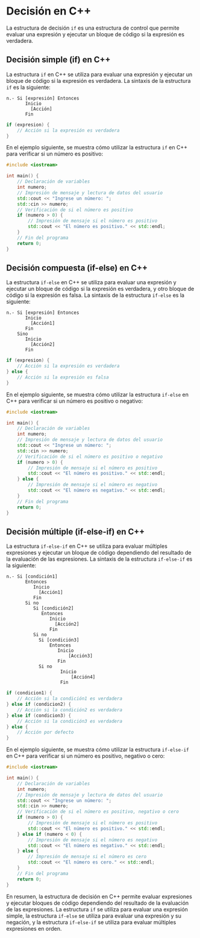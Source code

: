 # Decisión en C++

La estructura de decisión `if` es una estructura de control que permite evaluar una expresión y ejecutar un bloque de
código si la expresión es verdadera.

## Decisión simple (if) en C++

La estructura `if` en C++ se utiliza para evaluar una expresión y ejecutar un bloque de código si la expresión es
verdadera. La sintaxis de la estructura `if` es la siguiente:

<tabs>
<tab title="Pseudocódigo">

```text
n.- Si [expresión] Entonces
       Inicio
         [Acción]
       Fin
```

</tab>
<tab title="Código C++">

```c++
if (expresion) {
    // Acción si la expresión es verdadera
}
```

</tab>
</tabs>

En el ejemplo siguiente, se muestra cómo utilizar la estructura `if` en C++ para verificar si un número es positivo:

```c++
#include <iostream>

int main() {
    // Declaración de variables
    int numero;
    // Impresión de mensaje y lectura de datos del usuario
    std::cout << "Ingrese un número: ";
    std::cin >> numero;
    // Verificación de si el número es positivo
    if (numero > 0) {
        // Impresión de mensaje si el número es positivo
        std::cout << "El número es positivo." << std::endl;
    }
    // Fin del programa
    return 0;
}
```

## Decisión compuesta (if-else) en C++

La estructura `if-else` en C++ se utiliza para evaluar una expresión y ejecutar un bloque de código si la expresión es
verdadera, y otro bloque de código si la expresión es falsa. La sintaxis de la estructura `if-else` es la siguiente:

<tabs>
<tab title="Pseudocódigo">

```text
n.- Si [expresión] Entonces
       Inicio
         [Acción1]
       Fin
    Sino
       Inicio
         [Acción2]
       Fin
```

</tab>
<tab title="Código C++">

```c++
if (expresion) {
    // Acción si la expresión es verdadera
} else {
    // Acción si la expresión es falsa
}
```

</tab>
</tabs>

En el ejemplo siguiente, se muestra cómo utilizar la estructura `if-else` en C++ para verificar si un número es positivo
o negativo:

```c++
#include <iostream>

int main() {
    // Declaración de variables
    int numero;
    // Impresión de mensaje y lectura de datos del usuario
    std::cout << "Ingrese un número: ";
    std::cin >> numero;
    // Verificación de si el número es positivo o negativo
    if (numero > 0) {
        // Impresión de mensaje si el número es positivo
        std::cout << "El número es positivo." << std::endl;
    } else {
        // Impresión de mensaje si el número es negativo
        std::cout << "El número es negativo." << std::endl;
    }
    // Fin del programa
    return 0;
}
```

## Decisión múltiple (if-else-if) en C++

La estructura `if-else-if` en C++ se utiliza para evaluar múltiples expresiones y ejecutar un bloque de código
dependiendo del resultado de la evaluación de las expresiones. La sintaxis de la estructura `if-else-if` es la
siguiente:

<tabs>
<tab title="Pseudocódigo">

```text
n.- Si [condición1]
       Entonces
          Inicio
            [Acción1]
          Fin
       Si no
          Si [condición2]
             Entonces
                Inicio
                  [Acción2]
                Fin
          Si no
            Si [condición3]
                Entonces
                   Inicio
                       [Acción3]
                   Fin
            Si no
                    Inicio
                        [Acción4]
                    Fin
```

</tab>
<tab title="Código C++">

```c++
if (condicion1) {
    // Acción si la condición1 es verdadera
} else if (condicion2) {
    // Acción si la condición2 es verdadera
} else if (condicion3) {
    // Acción si la condición3 es verdadera
} else {
    // Acción por defecto
}
```

</tab>
</tabs>

En el ejemplo siguiente, se muestra cómo utilizar la estructura `if-else-if` en C++ para verificar si un número es
positivo, negativo o cero:

```c++  
#include <iostream>

int main() {
    // Declaración de variables
    int numero;
    // Impresión de mensaje y lectura de datos del usuario
    std::cout << "Ingrese un número: ";
    std::cin >> numero;
    // Verificación de si el número es positivo, negativo o cero
    if (numero > 0) {
        // Impresión de mensaje si el número es positivo
        std::cout << "El número es positivo." << std::endl;
    } else if (numero < 0) {
        // Impresión de mensaje si el número es negativo
        std::cout << "El número es negativo." << std::endl;
    } else {
        // Impresión de mensaje si el número es cero
        std::cout << "El número es cero." << std::endl;
    }
    // Fin del programa
    return 0;
}
```

En resumen, la estructura de decisión en C++ permite evaluar expresiones y ejecutar bloques de código dependiendo del
resultado de la evaluación de las expresiones. La estructura `if` se utiliza para evaluar una expresión simple, la
estructura `if-else` se utiliza para evaluar una expresión y su negación, y la estructura `if-else-if` se utiliza para
evaluar múltiples expresiones en orden.